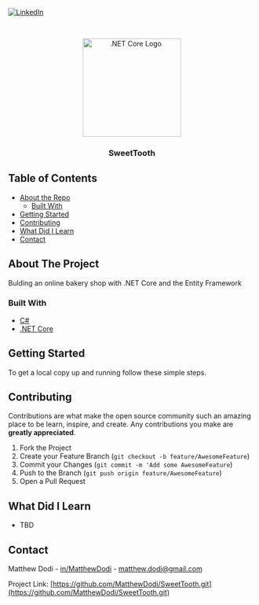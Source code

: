 [![LinkedIn][linkedin-shield]][linkedin-url]

<!-- PROJECT LOGO -->
<br />
<p align="center">
    <img src="https://pgroene.files.wordpress.com/2018/02/asp-net-core-logo-1.png?w=664" alt=".NET Core Logo" width="200">
  <h3 align="center">SweetTooth</h3>
</p>

<!-- TABLE OF CONTENTS -->

## Table of Contents

- [About the Repo](#about-the-project)
  - [Built With](#built-with)
- [Getting Started](#getting-started)
  <!-- - [Installation](#installation) -->
- [Contributing](#contributing)
- [What Did I Learn](#what-did-i-learn)
- [Contact](#contact)

<!-- ABOUT THE PROJECT -->

## About The Project

Bulding an online bakery shop with .NET Core and the Entity Framework

### Built With

- [C#](https://docs.microsoft.com/en-us/dotnet/csharp/)
- [.NET Core](https://docs.microsoft.com/en-us/dotnet/)

<!-- GETTING STARTED -->

## Getting Started

To get a local copy up and running follow these simple steps.

<!-- ### Installation

1. Clone the repo

```sh
git clone https://github.com/MatthewDodi/SweetTooth.git
```

2. Install NPM packages

```sh
npm install
```

3. Run the Development Server

```sh
npm start
``` -->

<!-- CONTRIBUTING -->

## Contributing

Contributions are what make the open source community such an amazing place to be learn, inspire, and create. Any contributions you make are **greatly appreciated**.

1. Fork the Project
2. Create your Feature Branch (`git checkout -b feature/AwesomeFeature`)
3. Commit your Changes (`git commit -m 'Add some AwesomeFeature`)
4. Push to the Branch (`git push origin feature/AwesomeFeature`)
5. Open a Pull Request

## What Did I Learn

- TBD

<!-- CONTACT -->

## Contact

Matthew Dodi - [in/MatthewDodi](https://linkedin.com/in/MatthewDodi) - matthew.dodi@gmail.com

Project Link: [https://github.com/MatthewDodi/SweetTooth.git](https://github.com/MatthewDodi/SweetTooth.git)

<!-- MARKDOWN LINKS & IMAGES -->

[linkedin-shield]: https://img.shields.io/badge/-LinkedIn-black.svg?style=flat-square&logo=linkedin&colorB=555
[linkedin-url]: https://linkedin.com/in/MatthewDodi
